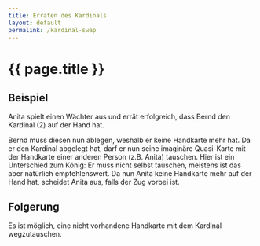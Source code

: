 ```yaml
---
title: Erraten des Kardinals
layout: default
permalink: /kardinal-swap
---
```

# {{ page.title }}

## Beispiel

Anita spielt einen Wächter aus und errät erfolgreich, dass Bernd den Kardinal (2) auf der Hand hat. 

Bernd muss diesen nun ablegen, weshalb er keine Handkarte mehr hat.
Da er den Kardinal abgelegt hat, darf er nun seine imaginäre Quasi-Karte mit der Handkarte einer anderen Person (z.B. Anita) tauschen.
Hier ist ein Unterschied zum König:
Er muss nicht selbst tauschen, meistens ist das aber natürlich empfehlenswert.
Da nun Anita keine Handkarte mehr auf der Hand hat, scheidet Anita aus, falls der Zug vorbei ist.

## Folgerung

Es ist möglich, eine nicht vorhandene Handkarte mit dem Kardinal wegzutauschen.
